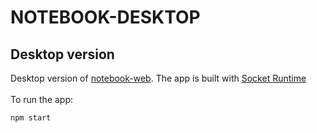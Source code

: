 # NOTEBOOK-DESKTOP

## Desktop version 

Desktop version of  [notebook-web](https://github.com/HelloXiuXiu/notebook-web).
The app is built with [Socket Runtime](https://socketsupply.co/guides/) 
<br>
<br>
To run the app:
```sh
npm start
```
